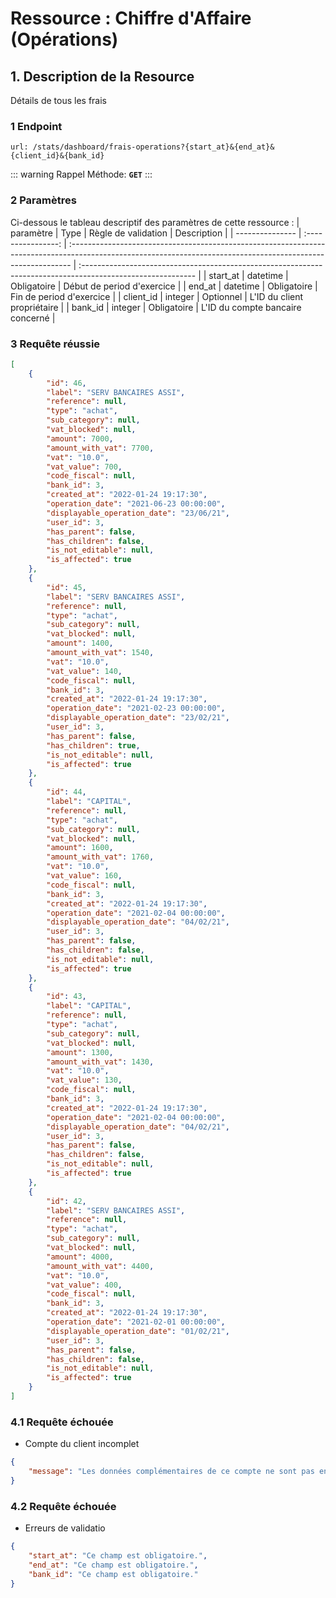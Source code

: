 # Ressource : Chiffre d'Affaire (Opérations)

## 1. Description de la Resource

Détails de tous les frais


### 1 Endpoint

```
url: /stats/dashboard/frais-operations?{start_at}&{end_at}&{client_id}&{bank_id}
```

::: warning Rappel
Méthode: **`GET`**
:::

### 2 Paramètres

Ci-dessous le tableau descriptif des paramètres de cette ressource :
| paramètre | Type | Règle de validation | Description |
| --------------- | :----------------: | :------------------------------------------------------------------------------------------------------------------------------------------------------------ | :---------------------------------------------------------------------------------------------------------- |
| start_at | datetime | Obligatoire | Début de period d'exercice |
| end_at | datetime | Obligatoire | Fin de period d'exercice |
| client_id | integer | Optionnel | L'ID du client propriétaire |
| bank_id | integer | Obligatoire | L'ID du compte bancaire concerné |

### 3 Requête réussie

```json
[
    {
        "id": 46,
        "label": "SERV BANCAIRES ASSI",
        "reference": null,
        "type": "achat",
        "sub_category": null,
        "vat_blocked": null,
        "amount": 7000,
        "amount_with_vat": 7700,
        "vat": "10.0",
        "vat_value": 700,
        "code_fiscal": null,
        "bank_id": 3,
        "created_at": "2022-01-24 19:17:30",
        "operation_date": "2021-06-23 00:00:00",
        "displayable_operation_date": "23/06/21",
        "user_id": 3,
        "has_parent": false,
        "has_children": false,
        "is_not_editable": null,
        "is_affected": true
    },
    {
        "id": 45,
        "label": "SERV BANCAIRES ASSI",
        "reference": null,
        "type": "achat",
        "sub_category": null,
        "vat_blocked": null,
        "amount": 1400,
        "amount_with_vat": 1540,
        "vat": "10.0",
        "vat_value": 140,
        "code_fiscal": null,
        "bank_id": 3,
        "created_at": "2022-01-24 19:17:30",
        "operation_date": "2021-02-23 00:00:00",
        "displayable_operation_date": "23/02/21",
        "user_id": 3,
        "has_parent": false,
        "has_children": true,
        "is_not_editable": null,
        "is_affected": true
    },
    {
        "id": 44,
        "label": "CAPITAL",
        "reference": null,
        "type": "achat",
        "sub_category": null,
        "vat_blocked": null,
        "amount": 1600,
        "amount_with_vat": 1760,
        "vat": "10.0",
        "vat_value": 160,
        "code_fiscal": null,
        "bank_id": 3,
        "created_at": "2022-01-24 19:17:30",
        "operation_date": "2021-02-04 00:00:00",
        "displayable_operation_date": "04/02/21",
        "user_id": 3,
        "has_parent": false,
        "has_children": false,
        "is_not_editable": null,
        "is_affected": true
    },
    {
        "id": 43,
        "label": "CAPITAL",
        "reference": null,
        "type": "achat",
        "sub_category": null,
        "vat_blocked": null,
        "amount": 1300,
        "amount_with_vat": 1430,
        "vat": "10.0",
        "vat_value": 130,
        "code_fiscal": null,
        "bank_id": 3,
        "created_at": "2022-01-24 19:17:30",
        "operation_date": "2021-02-04 00:00:00",
        "displayable_operation_date": "04/02/21",
        "user_id": 3,
        "has_parent": false,
        "has_children": false,
        "is_not_editable": null,
        "is_affected": true
    },
    {
        "id": 42,
        "label": "SERV BANCAIRES ASSI",
        "reference": null,
        "type": "achat",
        "sub_category": null,
        "vat_blocked": null,
        "amount": 4000,
        "amount_with_vat": 4400,
        "vat": "10.0",
        "vat_value": 400,
        "code_fiscal": null,
        "bank_id": 3,
        "created_at": "2022-01-24 19:17:30",
        "operation_date": "2021-02-01 00:00:00",
        "displayable_operation_date": "01/02/21",
        "user_id": 3,
        "has_parent": false,
        "has_children": false,
        "is_not_editable": null,
        "is_affected": true
    }
]
```

### 4.1 Requête échouée

* Compte du client incomplet

```json
{
    "message": "Les données complémentaires de ce compte ne sont pas encore définies."
}
```

### 4.2 Requête échouée

* Erreurs de validatio

```json
{
    "start_at": "Ce champ est obligatoire.",
    "end_at": "Ce champ est obligatoire.",
    "bank_id": "Ce champ est obligatoire."
}
```

